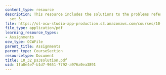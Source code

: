 ```yaml
---
content_type: resource
description: This resource includes the solutions to the problems refered in problem
  set 3.
file: https://ol-ocw-studio-app-production.s3.amazonaws.com/courses/10-32-separation-processes-spring-2005/1fa8e4e7b1d796517792a976a0ea3891_10_32_ps3solution.pdf
file_type: application/pdf
learning_resource_types:
- Assignments
ocw_type: OCWFile
parent_title: Assignments
parent_type: CourseSection
resourcetype: Document
title: 10_32_ps3solution.pdf
uid: 1fa8e4e7-b1d7-9651-7792-a976a0ea3891
---
```

